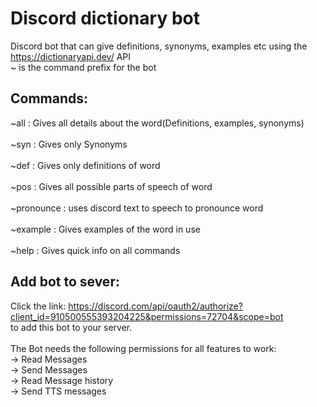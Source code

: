 # Discord dictionary bot
Discord bot that can give definitions, synonyms, examples etc using the https://dictionaryapi.dev/ API\
~ is the command prefix for the bot
## Commands:
~all : Gives all details about the word(Definitions, examples, synonyms)\
\
~syn : Gives only Synonyms\
\
~def : Gives only definitions of word\
\
~pos : Gives all possible parts of speech of word\
\
~pronounce : uses discord text to speech to pronounce word\
\
~example : Gives examples of the word in use\
\
~help : Gives quick info on all commands
## Add bot to  sever:
Click the link: https://discord.com/api/oauth2/authorize?client_id=910500555393204225&permissions=72704&scope=bot \
to add this bot to your server.\
\
The Bot needs the following permissions for all features to work:\
-> Read Messages\
-> Send Messages\
-> Read Message history\
-> Send TTS messages
